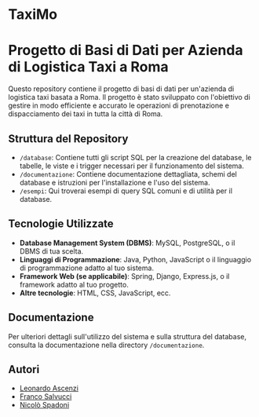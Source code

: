 # TaxiMo

# Progetto di Basi di Dati per Azienda di Logistica Taxi a Roma

Questo repository contiene il progetto di basi di dati per un'azienda di logistica taxi basata a Roma. Il progetto è stato sviluppato con l'obiettivo di gestire in modo efficiente e accurato le operazioni di prenotazione e dispacciamento dei taxi in tutta la città di Roma.

## Struttura del Repository

- `/database`: Contiene tutti gli script SQL per la creazione del database, le tabelle, le viste e i trigger necessari per il funzionamento del sistema.
- `/documentazione`: Contiene documentazione dettagliata, schemi del database e istruzioni per l'installazione e l'uso del sistema.
- `/esempi`: Qui troverai esempi di query SQL comuni e di utilità per il database.

## Tecnologie Utilizzate

- **Database Management System (DBMS)**: MySQL, PostgreSQL, o il DBMS di tua scelta.
- **Linguaggi di Programmazione**: Java, Python, JavaScript o il linguaggio di programmazione adatto al tuo sistema.
- **Framework Web (se applicabile)**: Spring, Django, Express.js, o il framework adatto al tuo progetto.
- **Altre tecnologie**: HTML, CSS, JavaScript, ecc.

## Documentazione

Per ulteriori dettagli sull'utilizzo del sistema e sulla struttura del database, consulta la documentazione nella directory `/documentazione`.

## Autori

- [Leonardo Ascenzi](github.com/Levvonci)
- [Franco Salvucci](github.com/francosalvucci14)
- [Nicolò Spadoni](github.com/SwagSpaad)
